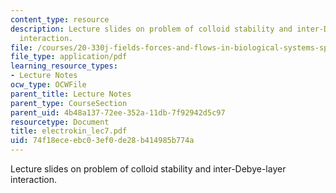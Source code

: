 ```yaml
---
content_type: resource
description: Lecture slides on problem of colloid stability and inter-Debye-layer
  interaction.
file: /courses/20-330j-fields-forces-and-flows-in-biological-systems-spring-2007/74f18eceebc03ef0de28b414985b774a_electrokin_lec7.pdf
file_type: application/pdf
learning_resource_types:
- Lecture Notes
ocw_type: OCWFile
parent_title: Lecture Notes
parent_type: CourseSection
parent_uid: 4b48a137-72ee-352a-11db-7f92942d5c97
resourcetype: Document
title: electrokin_lec7.pdf
uid: 74f18ece-ebc0-3ef0-de28-b414985b774a
---
```

Lecture slides on problem of colloid stability and inter-Debye-layer interaction.

